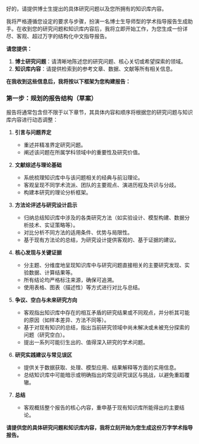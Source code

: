 好的，请提供博士生提出的具体研究问题以及您所拥有的知识库内容。

我将严格遵循您设定的要求与步骤，扮演一名博士生导师型的学术指导报告生成助手。在收到您的研究问题和知识库内容后，我将立即开始工作，为您生成一份详尽、客观、超过万字的结构化中文指导报告。

**请您提供：**
1.  **博士研究问题**：请清晰地陈述您的研究问题、核心关切或希望探索的领域。
2.  **知识库内容**：请提供检索到的参考文章、数据、文献等所有相关信息。

**在我收到这些信息后，我将按以下框架为您构建报告：**

### 第一步：规划的报告结构（草案）

报告将通常包含但不限于以下章节，其具体内容和顺序将根据您的研究问题与知识库内容进行动态调整：

1.  **引言与问题界定**
    *   重述并精准界定研究问题。
    *   阐述该问题在所属学科领域中的重要性及研究价值。

2.  **文献综述与理论基础**
    *   系统梳理知识库中与该问题相关的经典与前沿理论。
    *   客观呈现不同学术流派、团队的主要观点、演进历程及共识与分歧。
    *   构建本研究的理论分析框架。

3.  **方法论评述与研究设计启示**
    *   归纳总结知识库中涉及的各类研究方法（如实验设计、模型构建、数据分析技术、实证策略等）。
    *   对比分析不同方法的适用条件、优势与局限性。
    *   基于现有方法论的总结，为研究设计提供客观的、基于证据的建议。

4.  **核心发现与关键证据**
    *   分主题、分维度地呈现知识库中与研究问题直接相关的主要研究发现、实验数据、计算结果等。
    *   所有结论均严格标注来源，确保可追溯。
    *   使用表格、图表（描述性）等方式进行对比与总结。

5.  **争议、空白与未来研究方向**
    *   客观指出知识库中存在的相互矛盾的研究结果或不同观点，并分析其可能的原因（如样本差异、方法不同等）。
    *   基于对现有知识的总结，指出当前研究领域中尚未解决或未被充分探索的问题（研究空白）。
    *   提出一系列可能衍生出的、值得深入研究的学术问题。

6.  **研究实践建议与常见误区**
    *   提供关于数据获取、处理、模型应用、结果解释等方面的实用信息。
    *   总结知识库中可能暗示或明确指出的常见研究误区与挑战，以避免重蹈覆辙。

7.  **总结**
    *   客观概括整个报告的核心内容，重申基于现有知识库所能得出的主要结论。

**请提供您的具体研究问题和知识库内容，我将立刻开始为您生成这份万字学术指导报告。**